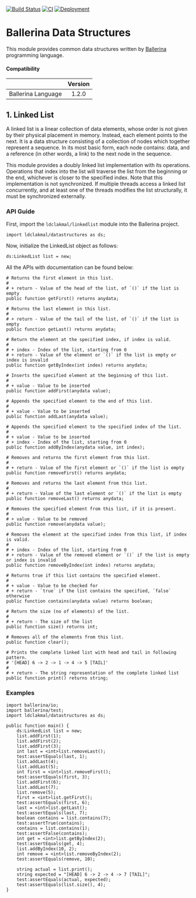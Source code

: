 [![Build Status](https://travis-ci.com/ldclakmal/ballerina-datastructures.svg?branch=master)](https://travis-ci.com/ldclakmal/ballerina-datastructures) [![CI](https://github.com/ldclakmal/ballerina-datastructures/workflows/CI/badge.svg)](https://github.com/ldclakmal/ballerina-datastructures/actions?query=workflow%3ACI) [![Deployment](https://github.com/ldclakmal/ballerina-datastructures/workflows/Deployment/badge.svg)](https://github.com/ldclakmal/ballerina-datastructures/actions?query=workflow%3ADeployment)

# Ballerina Data Structures

This module provides common data structures written by [Ballerina](https://ballerina.io) programming language.

#### Compatibility
|                    | Version      |
|:------------------:|:------------:|
| Ballerina Language | 1.2.0        |

## 1. Linked List

A linked list is a linear collection of data elements, whose order is not given by their physical placement in memory. Instead, each element points to the next. It is a data structure consisting of a collection of nodes which together represent a sequence. In its most basic form, each node contains: data, and a reference (in other words, a link) to the next node in the sequence.

This module provides a doubly linked list implementation with its operations. Operations that index into the list will traverse the list from the beginning or the end, whichever is closer to the specified index.
Note that this implementation is not synchronized. If multiple threads access a linked list concurrently, and at least one of the threads modifies the list structurally, it must be synchronized externally.

### API Guide

First, import the `ldclakmal/linkedlist` module into the Ballerina project.

```ballerina
import ldclakmal/datastructures as ds;
```

Now, initialize the LinkedList object as follows:

```ballerina
ds:LinkedList list = new;
```

All the APIs with documentation can be found below:

```ballerina
# Returns the first element in this list.
#
# + return - Value of the head of the list, of `()` if the list is empty
public function getFirst() returns anydata;
```

```ballerina
# Returns the last element in this list.
#
# + return - Value of the tail of the list, of `()` if the list is empty
public function getLast() returns anydata;
```

```ballerina
# Return the element at the specified index, if index is valid.
#
# + index - Index of the list, starting from 0
# + return - Value of the element or `()` if the list is empty or index is invalid
public function getByIndex(int index) returns anydata;
```

```ballerina
# Inserts the specified element at the beginning of this list.
#
# + value - Value to be inserted
public function addFirst(anydata value);
```

```ballerina
# Appends the specified element to the end of this list.
#
# + value - Value to be inserted
public function addLast(anydata value);
```

```ballerina
# Appends the specified element to the specified index of the list.
#
# + value - Value to be inserted
# + index - Index of the list, starting from 0
public function addByIndex(anydata value, int index);
```

```ballerina
# Removes and returns the first element from this list.
#
# + return - Value of the first element or `()` if the list is empty
public function removeFirst() returns anydata;
```

```ballerina
# Removes and returns the last element from this list.
#
# + return - Value of the last element or `()` if the list is empty
public function removeLast() returns anydata;
```

```ballerina
# Removes the specified element from this list, if it is present.
#
# + value - Value to be removed
public function remove(anydata value);
```

```ballerina
# Removes the element at the specified index from this list, if index is valid.
#
# + index - Index of the list, starting from 0
# + return - Value of the removed element or `()` if the list is empty or index is invalid
public function removeByIndex(int index) returns anydata;
```

```ballerina
# Returns true if this list contains the specified element.
#
# + value - Value to be checked for
# + return - `true` if the list contains the specified, `false` otherwise
public function contains(anydata value) returns boolean;
```

```ballerina
# Return the size (no of elements) of the list.
#
# + return - The size of the list
public function size() returns int;
```

```ballerina
# Removes all of the elements from this list.
public function clear();
```

```ballerina
# Prints the complete linked list with head and tail in following pattern.
# '[HEAD] 6 -> 2 -> 1 -> 4 -> 5 [TAIL]'
#
# + return - The string representation of the complete linked list
public function print() returns string;
```

### Examples

```ballerina
import ballerina/io;
import ballerina/test;
import ldclakmal/datastructures as ds;

public function main() {
    ds:LinkedList list = new;
    list.addFirst(1);
    list.addFirst(2);
    list.addFirst(3);
    int last = <int>list.removeLast();
    test:assertEquals(last, 1);
    list.addLast(4);
    list.addLast(5);
    int first = <int>list.removeFirst();
    test:assertEquals(first, 3);
    list.addFirst(6);
    list.addLast(7);
    list.remove(5);
    first = <int>list.getFirst();
    test:assertEquals(first, 6);
    last = <int>list.getLast();
    test:assertEquals(last, 7);
    boolean contains = list.contains(7);
    test:assertTrue(contains);
    contains = list.contains(1);
    test:assertFalse(contains);
    int get = <int>list.getByIndex(2);
    test:assertEquals(get, 4);
    list.addByIndex(10, 2);
    int remove = <int>list.removeByIndex(2);
    test:assertEquals(remove, 10);

    string actual = list.print();
    string expected = "[HEAD] 6 -> 2 -> 4 -> 7 [TAIL]";
    test:assertEquals(actual, expected);
    test:assertEquals(list.size(), 4);
}
```
